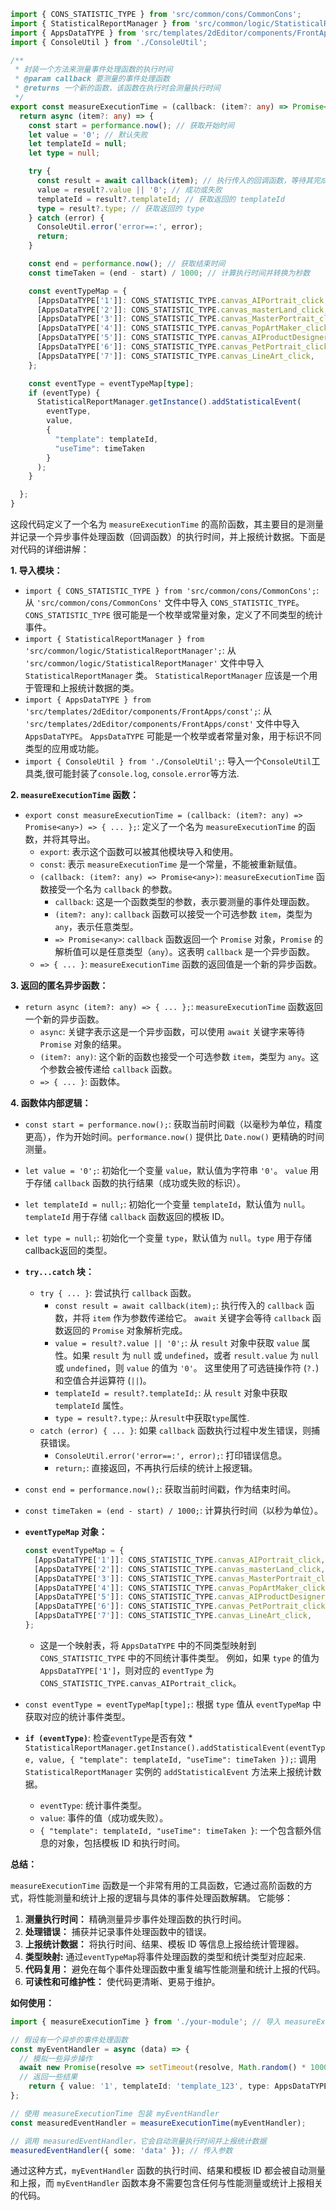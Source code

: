 ```typescript
import { CONS_STATISTIC_TYPE } from 'src/common/cons/CommonCons';
import { StatisticalReportManager } from 'src/common/logic/StatisticalReportManager';
import { AppsDataTYPE } from 'src/templates/2dEditor/components/FrontApps/const'
import { ConsoleUtil } from './ConsoleUtil';

/**
 * 封装一个方法来测量事件处理函数的执行时间
 * @param callback 要测量的事件处理函数
 * @returns 一个新的函数，该函数在执行时会测量执行时间
 */
export const measureExecutionTime = (callback: (item?: any) => Promise<any>) => {
  return async (item?: any) => {
    const start = performance.now(); // 获取开始时间
    let value = '0'; // 默认失败
    let templateId = null;
    let type = null;

    try {
      const result = await callback(item); // 执行传入的回调函数，等待其完成
      value = result?.value || '0'; // 成功或失败
      templateId = result?.templateId; // 获取返回的 templateId
      type = result?.type; // 获取返回的 type
    } catch (error) {
      ConsoleUtil.error('error==:', error);
      return;
    }

    const end = performance.now(); // 获取结束时间
    const timeTaken = (end - start) / 1000; // 计算执行时间并转换为秒数

    const eventTypeMap = {
      [AppsDataTYPE['1']]: CONS_STATISTIC_TYPE.canvas_AIPortrait_click,
      [AppsDataTYPE['2']]: CONS_STATISTIC_TYPE.canvas_masterLand_click,
      [AppsDataTYPE['3']]: CONS_STATISTIC_TYPE.canvas_MasterPortrait_click,
      [AppsDataTYPE['4']]: CONS_STATISTIC_TYPE.canvas_PopArtMaker_click,
      [AppsDataTYPE['5']]: CONS_STATISTIC_TYPE.canvas_AIProductDesigner_click,
      [AppsDataTYPE['6']]: CONS_STATISTIC_TYPE.canvas_PetPortrait_click,
      [AppsDataTYPE['7']]: CONS_STATISTIC_TYPE.canvas_LineArt_click,
    };

    const eventType = eventTypeMap[type];
    if (eventType) {
      StatisticalReportManager.getInstance().addStatisticalEvent(
        eventType,
        value,
        {
          "template": templateId,
          "useTime": timeTaken
        }
      );
    }

  };
}
```

这段代码定义了一个名为 `measureExecutionTime` 的高阶函数，其主要目的是测量并记录一个异步事件处理函数（回调函数）的执行时间，并上报统计数据。下面是对代码的详细讲解：

**1.  导入模块：**

*   `import { CONS_STATISTIC_TYPE } from 'src/common/cons/CommonCons';`:  从 `'src/common/cons/CommonCons'` 文件中导入 `CONS_STATISTIC_TYPE`。  `CONS_STATISTIC_TYPE` 很可能是一个枚举或常量对象，定义了不同类型的统计事件。
*   `import { StatisticalReportManager } from 'src/common/logic/StatisticalReportManager';`: 从 `'src/common/logic/StatisticalReportManager'` 文件中导入 `StatisticalReportManager` 类。  `StatisticalReportManager` 应该是一个用于管理和上报统计数据的类。
*   `import { AppsDataTYPE } from 'src/templates/2dEditor/components/FrontApps/const';`:  从 `'src/templates/2dEditor/components/FrontApps/const'` 文件中导入 `AppsDataTYPE`。 `AppsDataTYPE` 可能是一个枚举或者常量对象，用于标识不同类型的应用或功能。
*    `import { ConsoleUtil } from './ConsoleUtil';`: 导入一个`ConsoleUtil`工具类,很可能封装了`console.log`, `console.error`等方法.

**2.  `measureExecutionTime` 函数：**

*   `export const measureExecutionTime = (callback: (item?: any) => Promise<any>) => { ... };`:  定义了一个名为 `measureExecutionTime` 的函数，并将其导出。
    *   `export`:  表示这个函数可以被其他模块导入和使用。
    *   `const`:  表示 `measureExecutionTime` 是一个常量，不能被重新赋值。
    *   `(callback: (item?: any) => Promise<any>)`:  `measureExecutionTime` 函数接受一个名为 `callback` 的参数。
        *   `callback`:  这是一个函数类型的参数，表示要测量的事件处理函数。
        *   `(item?: any)`:  `callback` 函数可以接受一个可选参数 `item`，类型为 `any`，表示任意类型。
        *   `=> Promise<any>`:  `callback` 函数返回一个 `Promise` 对象，`Promise` 的解析值可以是任意类型（`any`）。这表明 `callback` 是一个异步函数。
    *   `=> { ... }`:  `measureExecutionTime` 函数的返回值是一个新的异步函数。

**3.  返回的匿名异步函数：**

*   `return async (item?: any) => { ... };`:  `measureExecutionTime` 函数返回一个新的异步函数。
    *   `async`:  关键字表示这是一个异步函数，可以使用 `await` 关键字来等待 `Promise` 对象的结果。
    *   `(item?: any)`:  这个新的函数也接受一个可选参数 `item`，类型为 `any`。这个参数会被传递给 `callback` 函数。
    *   `=> { ... }`: 函数体。

**4.  函数体内部逻辑：**

*   `const start = performance.now();`:  获取当前时间戳（以毫秒为单位，精度更高），作为开始时间。`performance.now()` 提供比 `Date.now()` 更精确的时间测量。
*   `let value = '0';`: 初始化一个变量 `value`，默认值为字符串 `'0'`。  `value` 用于存储 `callback` 函数的执行结果（成功或失败的标识）。
*   `let templateId = null;`: 初始化一个变量 `templateId`，默认值为 `null`。 `templateId` 用于存储 `callback` 函数返回的模板 ID。
*   `let type = null;`: 初始化一个变量 `type`，默认值为 `null`。`type` 用于存储callback返回的类型。

*   **`try...catch` 块：**
    *   `try { ... }`:  尝试执行 `callback` 函数。
        *   `const result = await callback(item);`:  执行传入的 `callback` 函数，并将 `item` 作为参数传递给它。  `await` 关键字会等待 `callback` 函数返回的 `Promise` 对象解析完成。
        *   `value = result?.value || '0';`:  从 `result` 对象中获取 `value` 属性。如果 `result` 为 `null` 或 `undefined`，或者 `result.value` 为 `null` 或 `undefined`，则 `value` 的值为 `'0'`。  这里使用了可选链操作符 (`?.`) 和空值合并运算符 (`||`)。
        *   `templateId = result?.templateId;`:  从 `result` 对象中获取 `templateId` 属性。
        *   `type = result?.type;`:  从`result`中获取`type`属性.
    *   `catch (error) { ... }`:  如果 `callback` 函数执行过程中发生错误，则捕获错误。
        *    `ConsoleUtil.error('error==:', error);`:  打印错误信息。
        *   `return;`:  直接返回，不再执行后续的统计上报逻辑。

*   `const end = performance.now();`:  获取当前时间戳，作为结束时间。
*   `const timeTaken = (end - start) / 1000;`:  计算执行时间（以秒为单位）。

*   **`eventTypeMap` 对象：**
    ```typescript
    const eventTypeMap = {
      [AppsDataTYPE['1']]: CONS_STATISTIC_TYPE.canvas_AIPortrait_click,
      [AppsDataTYPE['2']]: CONS_STATISTIC_TYPE.canvas_masterLand_click,
      [AppsDataTYPE['3']]: CONS_STATISTIC_TYPE.canvas_MasterPortrait_click,
      [AppsDataTYPE['4']]: CONS_STATISTIC_TYPE.canvas_PopArtMaker_click,
      [AppsDataTYPE['5']]: CONS_STATISTIC_TYPE.canvas_AIProductDesigner_click,
      [AppsDataTYPE['6']]: CONS_STATISTIC_TYPE.canvas_PetPortrait_click,
      [AppsDataTYPE['7']]: CONS_STATISTIC_TYPE.canvas_LineArt_click,
    };
    ```
    *   这是一个映射表，将 `AppsDataTYPE` 中的不同类型映射到 `CONS_STATISTIC_TYPE` 中的不同统计事件类型。  例如，如果 `type` 的值为 `AppsDataTYPE['1']`，则对应的 `eventType` 为 `CONS_STATISTIC_TYPE.canvas_AIPortrait_click`。

*   `const eventType = eventTypeMap[type];`:  根据 `type` 值从 `eventTypeMap` 中获取对应的统计事件类型。
*    **`if (eventType)`**: 检查`eventType`是否有效
    *   `StatisticalReportManager.getInstance().addStatisticalEvent(eventType, value, { "template": templateId, "useTime": timeTaken });`:  调用 `StatisticalReportManager` 实例的 `addStatisticalEvent` 方法来上报统计数据。
        *   `eventType`:  统计事件类型。
        *   `value`:  事件的值（成功或失败）。
        *   `{ "template": templateId, "useTime": timeTaken }`:  一个包含额外信息的对象，包括模板 ID 和执行时间。

**总结：**

`measureExecutionTime` 函数是一个非常有用的工具函数，它通过高阶函数的方式，将性能测量和统计上报的逻辑与具体的事件处理函数解耦。  它能够：

1.  **测量执行时间：**  精确测量异步事件处理函数的执行时间。
2.  **处理错误：**  捕获并记录事件处理函数中的错误。
3.  **上报统计数据：**  将执行时间、结果、模板 ID 等信息上报给统计管理器。
4. **类型映射:** 通过`eventTypeMap`将事件处理函数的类型和统计类型对应起来.
5.  **代码复用：**  避免在每个事件处理函数中重复编写性能测量和统计上报的代码。
6.  **可读性和可维护性：**  使代码更清晰、更易于维护。

**如何使用：**

```typescript
import { measureExecutionTime } from './your-module'; // 导入 measureExecutionTime

// 假设有一个异步的事件处理函数
const myEventHandler = async (data) => {
  // 模拟一些异步操作
  await new Promise(resolve => setTimeout(resolve, Math.random() * 1000));
  // 返回一些结果
    return { value: '1', templateId: 'template_123', type: AppsDataTYPE['1'] };
};

// 使用 measureExecutionTime 包装 myEventHandler
const measuredEventHandler = measureExecutionTime(myEventHandler);

// 调用 measuredEventHandler，它会自动测量执行时间并上报统计数据
measuredEventHandler({ some: 'data' }); // 传入参数
```

通过这种方式，`myEventHandler` 函数的执行时间、结果和模板 ID 都会被自动测量和上报，而 `myEventHandler` 函数本身不需要包含任何与性能测量或统计上报相关的代码。
